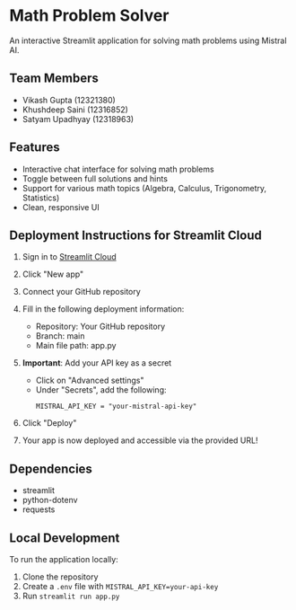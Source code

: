 # Math Problem Solver

An interactive Streamlit application for solving math problems using Mistral AI.

## Team Members
- Vikash Gupta (12321380)
- Khushdeep Saini (12316852)
- Satyam Upadhyay (12318963)

## Features
- Interactive chat interface for solving math problems
- Toggle between full solutions and hints
- Support for various math topics (Algebra, Calculus, Trigonometry, Statistics)
- Clean, responsive UI

## Deployment Instructions for Streamlit Cloud

1. Sign in to [Streamlit Cloud](https://streamlit.io/cloud)
2. Click "New app"
3. Connect your GitHub repository
4. Fill in the following deployment information:
   - Repository: Your GitHub repository
   - Branch: main
   - Main file path: app.py

5. **Important**: Add your API key as a secret
   - Click on "Advanced settings"
   - Under "Secrets", add the following:
     ```
     MISTRAL_API_KEY = "your-mistral-api-key"
     ```

6. Click "Deploy"
7. Your app is now deployed and accessible via the provided URL!

## Dependencies
- streamlit
- python-dotenv
- requests

## Local Development
To run the application locally:
1. Clone the repository
2. Create a `.env` file with `MISTRAL_API_KEY=your-api-key`
3. Run `streamlit run app.py`